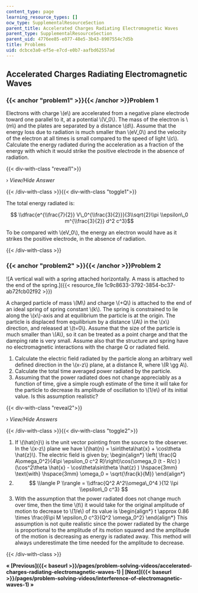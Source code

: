 ```yaml
---
content_type: page
learning_resource_types: []
ocw_type: SupplementalResourceSection
parent_title: Accelerated Charges Radiating Electromagnetic Waves
parent_type: SupplementalResourceSection
parent_uid: 4776ee85-e077-48e5-3b43-8907554c7d5b
title: Problems
uid: dcbce3a0-ef5e-e7cd-e0b7-aafbd62557ad
---
```


Accelerated Charges Radiating Electromagnetic Waves
---------------------------------------------------

### {{< anchor "problem1" >}}{{< /anchor >}}Problem 1

Electrons with charge \\(e\\) are accelerated from a negative plane electrode toward one parallel to it, at a potential \\(V\_0\\). The mass of the electron is \\(m\\) and the plates are separated by a distance \\(d\\). Assume that the energy loss due to radiation is much smaller than \\(eV\_0\\) and the velocity of the electron at all times is small compared to the speed of light \\(c\\). Calculate the energy radiated during the acceleration as a fraction of the energy with which it would strike the positive electrode in the absence of radiation.

{{< div-with-class "reveal1">}}

› _View/Hide Answer_

{{< /div-with-class >}}{{< div-with-class "toggle1">}}

The total energy radiated is:

$$ \\dfrac{e^{\\frac{7}{2}} V\_0^{\\frac{3}{2}}}{3\\sqrt{2}\\pi \\epsilon\_0 m^{\\frac{3}{2}} d^2 c^3}$$

To be compared with \\(eV\_0\\), the energy an electron would have as it strikes the positive electrode, in the absence of radiation.

{{< /div-with-class >}}

### {{< anchor "problem2" >}}{{< /anchor >}}Problem 2

![A vertical wall with a spring attached horizontally. A mass is attached to the end of the spring.]({{< resource_file 1c9c8633-3792-3854-bc37-ab72fcb02f92 >}})

A charged particle of mass \\(M\\) and charge \\(+Q\\) is attached to the end of an ideal spring of spring constant \\(k\\). The spring is constrained to lie along the \\(x\\)-axis and at equilibrium the particle is at the origin. The particle is displaced from equilibrium by a distance \\(A\\) in the \\(x\\) direction, and released at \\(t=0\\). Assume that the size of the particle is much smaller than \\(A\\), so it can be treated as a point charge and that the damping rate is very small. Assume also that the structure and spring have no electromagnetic interactions with the charge Q or radiated field.

1.  Calculate the electric field radiated by the particle along an arbitrary well defined direction in the \\(x-z\\) plane, at a distance R, where \\(R \\gg A\\).
2.  Calculate the total time averaged power radiated by the particle.
3.  Assuming that the power radiated does not change appreciably as a function of time, give a simple rough estimate of the time it will take for the particle to decrease its amplitude of oscillation to \\(1/e\\) of its initial value. Is this assumption realistic?

{{< div-with-class "reveal2">}}

› _View/Hide Answers_

{{< /div-with-class >}}{{< div-with-class "toggle2">}}

1.  If \\(\\hat{n}\\) is the unit vector pointing from the source to the observer. In the \\(x-z\\) plane we have \\(\\hat{n} = \\sin\\theta\\hat{x} + \\cos\\theta \\hat{z}\\). The electric field is given by; \\begin{align\*} \\left( \\frac{Q A\\omega\_0^2}{4\\pi \\epsilon\_0 c^2 R}\\right)\\cos(\\omega\_0 (t - R/c) ) (\\cos^2\\theta \\hat{x} - \\cos\\theta\\sin\\theta \\hat{z} ) \\hspace{3mm} \\text{with} \\hspace{3mm} \\omega\_0 = \\sqrt{\\frac{k}{M}} \\end{align\*}
2.  $$ \\langle P \\rangle = \\dfrac{Q^2 A^2\\omega\_0^4 }{12 \\pi \\epsilon\_0 c^3} $$
3.  With the assumption that the power radiated does not change much over time, then the time \\(t\\) it would take for the original amplitude of motion to decrease to \\(1/e\\) of its value is \\begin{align\*} t \\approx 0.86 \\times \\frac{6\\pi M \\epsilon\_0 c^3}{Q^2 \\omega\_0^2} \\end{align\*} This assumption is not quite realistic since the power radiated by the charge is proportional to the amplitude of its motion squared and the amplitude of the motion is decreasing as energy is radiated away. This method will always underestimate the time needed for the amplitude to decrease.

{{< /div-with-class >}}

**« [Previous]({{< baseurl >}}/pages/problem-solving-videos/accelerated-charges-radiating-electromagnetic-waves-1) | [Next]({{< baseurl >}}/pages/problem-solving-videos/interference-of-electromagnetic-waves-1) »**